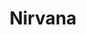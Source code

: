 ---
title: Nirvana
crosslinks:
- Music
- pics
- ProCSS
- LifeProTips
- FaithNoMore
- Guitar
- screaming
- vinyl
- Soundgarden
- modnews
- funny
- gatekeeping
---
